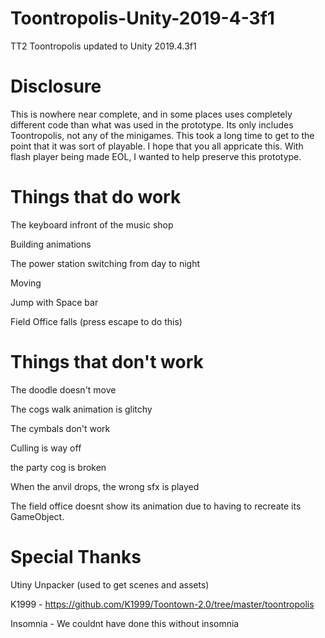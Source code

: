 # Toontropolis-Unity-2019-4-3f1
TT2 Toontropolis updated to Unity 2019.4.3f1

# Disclosure
This is nowhere near complete, and in some places uses completely different code than what was used in the prototype. Its only includes Toontropolis, not any of the minigames.
This took a long time to get to the point that it was sort of playable. I hope that you all appricate this. With flash player being made EOL, I wanted to help preserve this prototype.

# Things that do work
The keyboard infront of the music shop

Building animations

The power station switching from day to night

Moving

Jump with Space bar

Field Office falls (press escape to do this)

# Things that don't work
The doodle doesn't move

The cogs walk animation is glitchy

The cymbals don't work

Culling is way off

the party cog is broken

When the anvil drops, the wrong sfx is played

The field office doesnt show its animation due to having to recreate its GameObject.

# Special Thanks
Utiny Unpacker (used to get scenes and assets)

K1999 - https://github.com/K1999/Toontown-2.0/tree/master/toontropolis

Insomnia - We couldnt have done this without insomnia
